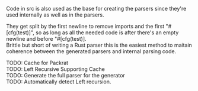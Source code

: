 Code in src is also used as the base for creating the parsers since they're used internally as well as in the parsers.  

They get split by the first newline to remove imports and the first "#[cfg(test)]", so as long as all the needed code is after there's an empty newline and before "#[cfg(test)].  
Brittle but short of writing a Rust parser this is the easiest method to maitain coherence between the generated parsers and internal parsing code.   
  
TODO: Cache for Packrat  
TODO: Left Recursive Supporting Cache  
TODO: Generate the full parser for the generator  
TODO: Automatically detect Left recursion.  
